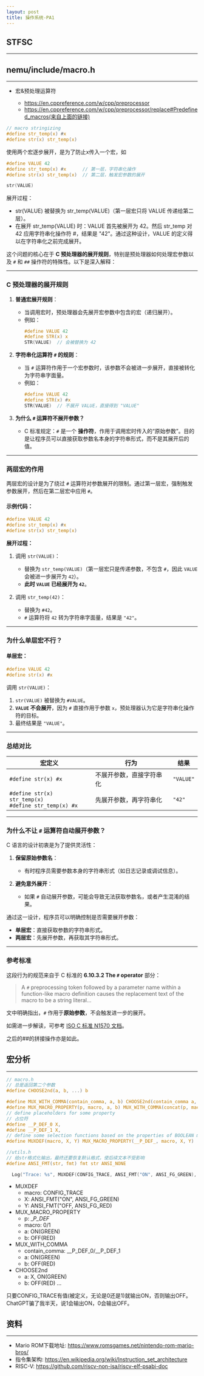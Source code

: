 ```yaml
---
layout: post
title: 操作系统-PA1
---
```


## STFSC

---

## nemu/include/macro.h

---

- 宏&预处理运算符

    - https://en.cppreference.com/w/cpp/preprocessor
    - https://en.cppreference.com/w/cpp/preprocessor/replace#Predefined_macros(来自上面的链接)

```c
// macro stringizing
#define str_temp(x) #x
#define str(x) str_temp(x)
```

使用两个宏逐步展开，是为了防止x传入一个宏，如

```c
#define VALUE 42
#define str_temp(x) #x      // 第一层，字符串化操作
#define str(x) str_temp(x)  // 第二层，触发宏参数的展开

str(VALUE)
```

展开过程：

- str(VALUE) 被替换为 str_temp(VALUE)（第一层宏只将 VALUE 传递给第二层）。
- 在展开 str_temp(VALUE) 时：VALUE 首先被展开为 42。然后 str_temp 对 42 应用字符串化操作符 #，结果是 "42"。通过这种设计，VALUE 的定义得以在字符串化之前完成展开。

这个问题的核心在于 **C 预处理器的展开规则**，特别是预处理器如何处理宏参数以及 `#` 和 `##` 操作符的特殊性。以下是深入解释：

---

### **C 预处理器的展开规则**

1. **普通宏展开规则**：
   - 当调用宏时，预处理器会先展开宏参数中包含的宏（递归展开）。
   - 例如：
     ```c
     #define VALUE 42
     #define STR(x) x
     STR(VALUE)  // 会被替换为 42
     ```

2. **字符串化运算符 `#` 的规则**：
   - 当 `#` 运算符作用于一个宏参数时，该参数不会被进一步展开，直接被转化为字符串字面量。
   - 例如：
     ```c
     #define VALUE 42
     #define STR(x) #x
     STR(VALUE)  // 不展开 VALUE，直接得到 "VALUE"
     ```

3. **为什么 `#` 运算符不展开参数？**
   - C 标准规定：`#` 是一个 **操作符**，作用于调用宏时传入的“原始参数”。目的是让程序员可以直接获取参数名本身的字符串形式，而不是其展开后的值。

---

### **两层宏的作用**

两层宏的设计是为了绕过 `#` 运算符对参数展开的限制。通过第一层宏，强制触发参数展开，然后在第二层宏中应用 `#`。

#### 示例代码：
```c
#define VALUE 42
#define str_temp(x) #x
#define str(x) str_temp(x)
```

**展开过程：**

1. 调用 `str(VALUE)`：
   - 替换为 `str_temp(VALUE)`（第一层宏只是传递参数，不包含 `#`，因此 `VALUE` 会被进一步展开为 `42`）。
   - **此时 `VALUE` 已经展开为 `42`**。

2. 调用 `str_temp(42)`：
   - 替换为 `#42`。
   - `#` 运算符将 `42` 转为字符串字面量，结果是 `"42"`。

---

### **为什么单层宏不行？**

#### 单层宏：
```c
#define VALUE 42
#define str(x) #x
```

调用 `str(VALUE)`：
1. `str(VALUE)` 被替换为 `#VALUE`。
2. **`VALUE` 不会展开**，因为 `#` 直接作用于参数 `x`，预处理器认为它是字符串化操作符的目标。
3. 最终结果是 `"VALUE"`。

---

### **总结对比**

| 宏定义                  | 行为                     | 结果         |
|-------------------------|--------------------------|--------------|
| `#define str(x) #x`     | 不展开参数，直接字符串化 | `"VALUE"`    |
| `#define str(x) str_temp(x)` <br> `#define str_temp(x) #x` | 先展开参数，再字符串化 | `"42"` |

---

### **为什么不让 `#` 运算符自动展开参数？**

C 语言的设计初衷是为了提供灵活性：

1. **保留原始参数名**：
   - 有时程序员需要参数本身的字符串形式（如日志记录或调试信息）。

2. **避免意外展开**：
   - 如果 `#` 自动展开参数，可能会导致无法获取参数名，或者产生混淆的结果。

通过这一设计，程序员可以明确控制是否需要展开参数：

- **单层宏**：直接获取参数的字符串形式。
- **两层宏**：先展开参数，再获取其字符串形式。

---

### **参考标准**

这段行为的规范来自于 C 标准的 **6.10.3.2 The `#` operator** 部分：

> A `#` preprocessing token followed by a parameter name within a function-like macro definition causes the replacement text of the macro to be a string literal...

文中明确指出，`#` 作用于**原始参数**，不会触发进一步的展开。

如需进一步解读，可参考 [ISO C 标准 N1570 文档](http://www.open-std.org/jtc1/sc22/wg14/www/docs/n1570.pdf)。

之后的##的拼接操作亦是如此。

## 宏分析

---

```c
// macro.h
// 总是返回第二个参数
#define CHOOSE2nd(a, b, ...) b

#define MUX_WITH_COMMA(contain_comma, a, b) CHOOSE2nd(contain_comma a, b)
#define MUX_MACRO_PROPERTY(p, macro, a, b) MUX_WITH_COMMA(concat(p, macro), a, b)
// define placeholders for some property
// 占位符
#define __P_DEF_0 X,
#define __P_DEF_1 X,
// define some selection functions based on the properties of BOOLEAN macro
#define MUXDEF(macro, X, Y) MUX_MACRO_PROPERTY(__P_DEF_, macro, X, Y)

//utils.h
// 给str格式化输出，最终还要恢复默认格式，使后续文本不受影响
#define ANSI_FMT(str, fmt) fmt str ANSI_NONE
```

```c
  Log("Trace: %s", MUXDEF(CONFIG_TRACE, ANSI_FMT("ON", ANSI_FG_GREEN), ANSI_FMT("OFF", ANSI_FG_RED)));
```

- MUXDEF
    - macro: CONFIG_TRACE
    - X: ANSI_FMT("ON", ANSI_FG_GREEN)
    - Y: ANSI_FMT("OFF, ANSI_FG_RED)
- MUX_MACRO_PROPERTY
    - p: __P_DEF_
    - macro: 0/1
    - a: ON(GREEN)
    - b: OFF(RED)
- MUX_WITH_COMMA
    - contain_comma: __P_DEF_0/__P_DEF_1
    - a: ON(GREEN)
    - b: OFF(RED)
- CHOOSE2nd
    - a: X, ON(GREEN)
    - b: OFF(RED)
    ...

只要CONFIG_TRACE有值(被定义，无论是0还是1)就输出ON，否则输出OFF。ChatGPT骗了我半天，说1会输出ON，0会输出OFF。


## 资料

---

- Mario ROM下载地址: https://www.romsgames.net/nintendo-rom-mario-bros/
- 指令集架构: https://en.wikipedia.org/wiki/Instruction_set_architecture
- RISC-V: https://github.com/riscv-non-isa/riscv-elf-psabi-doc